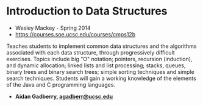 # Introduction to Data Structures
- Wesley Mackey - Spring 2014
- https://courses.soe.ucsc.edu/courses/cmps12b

Teaches students to implement common data structures and the algorithms associated with each data structure, through progressively difficult exercises. Topics include big "O" notation; pointers, recursion (induction), and dynamic allocation; linked lists and list processing; stacks, queues, binary trees and binary search trees; simple sorting techniques and simple search techniques. Students will gain a working knowledge of the elements of the Java and C programming languages.
<br/>

- **Aidan Gadberry, agadberr@ucsc.edu**
